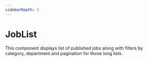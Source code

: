 ```yaml
---
sidebarDepth: 3
---
```


# JobList

This component displays list of published jobs along with filters by category, department and pagination for those long lists.

